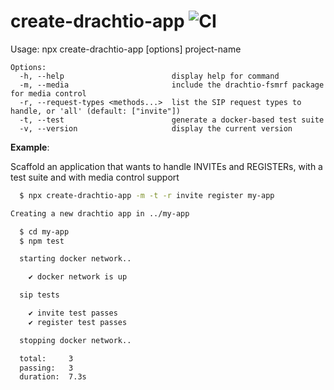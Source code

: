 # create-drachtio-app ![CI](https://github.com/drachtio/create-drachtio-app/workflows/CI/badge.svg)

Usage: npx create-drachtio-app [options] project-name
```
Options:
  -h, --help                        display help for command
  -m, --media                       include the drachtio-fsmrf package for media control
  -r, --request-types <methods...>  list the SIP request types to handle, or 'all' (default: ["invite"])
  -t, --test                        generate a docker-based test suite
  -v, --version                     display the current version
```

**Example**: 

Scaffold an application that wants to handle INVITEs and REGISTERs, with a test suite and with media control support

```bash
  $ npx create-drachtio-app -m -t -r invite register my-app

Creating a new drachtio app in ../my-app

  $ cd my-app
  $ npm test

  starting docker network..

    ✔ docker network is up

  sip tests

    ✔ invite test passes
    ✔ register test passes

  stopping docker network..

  total:     3
  passing:   3
  duration:  7.3s
```

